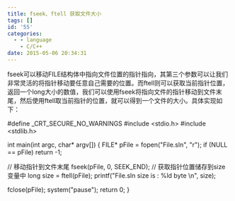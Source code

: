 ```yaml
---
title: fseek、ftell 获取文件大小
tags: []
id: '55'
categories:
  - - language
    - C/C++
date: 2015-05-06 20:34:31
---
```


fseek可以移动FILE结构体中指向文件位置的指针指向，其第三个参数可以让我们非常灵活的将指针移动要任意自己需要的位置。而ftell则可以获取当前指针位置，返回一个long大小的数值，我们可以使用fseek将指向文件的指针移动到文件末尾，然后使用ftell取当前指针的位置，就可以得到一个文件的大小。具体实现如下：
<!-- more -->
#define \_CRT\_SECURE\_NO\_WARNINGS
#include <stdio.h>
#include <stdlib.h>

int main(int argc, char\* argv\[\])
{
FILE\* pFile = fopen("File.sln", "r");
if (NULL == pFile) return -1;

// 移动指针到文件末尾
fseek(pFile, 0, SEEK\_END);
// 获取指针位置储存到size变量中
long size = ftell(pFile);
printf("File.sln size is : %ld byte \\n", size);

fclose(pFile);
system("pause");
return 0;
}